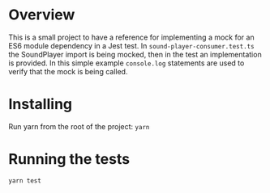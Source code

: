 # Overview
This is a small project to have a reference for implementing a mock for an ES6 module dependency in a Jest test. In `sound-player-consumer.test.ts` the SoundPlayer import is being mocked, then in the test an implementation is provided. In this simple example `console.log` statements are used to verify that the mock is being called.

# Installing
Run yarn from the root of the project:
`yarn`

# Running the tests
`yarn test`